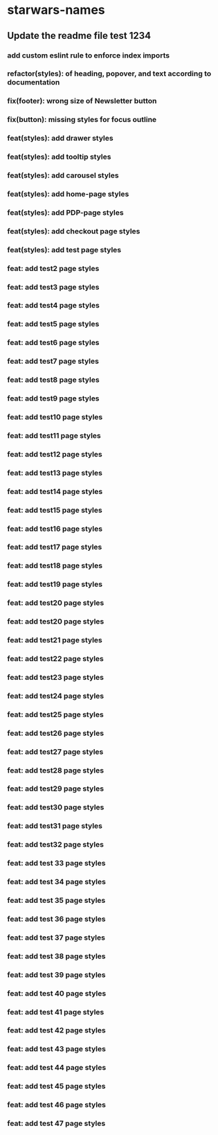 # starwars-names

## Update the readme file test 1234

### add custom eslint rule to enforce index imports

### refactor(styles): of heading, popover, and text according to documentation

### fix(footer): wrong size of Newsletter button

### fix(button): missing styles for focus outline 

### feat(styles): add drawer styles 

### feat(styles): add tooltip styles 

### feat(styles): add carousel styles

### feat(styles): add home-page styles

### feat(styles): add PDP-page styles 

### feat(styles): add checkout page styles

### feat(styles): add test page styles

### feat: add test2 page styles

### feat: add test3 page styles

### feat: add test4 page styles

### feat: add test5 page styles

### feat: add test6 page styles

### feat: add test7 page styles

### feat: add test8 page styles

### feat: add test9 page styles

### feat: add test10 page styles

### feat: add test11 page styles

### feat: add test12 page styles

### feat: add test13 page styles

### feat: add test14 page styles

### feat: add test15 page styles

### feat: add test16 page styles

### feat: add test17 page styles

### feat: add test18 page styles

### feat: add test19 page styles

### feat: add test20 page styles
### feat: add test20 page styles
### feat: add test21 page styles
### feat: add test22 page styles
### feat: add test23 page styles
### feat: add test24 page styles
### feat: add test25 page styles
### feat: add test26 page styles
### feat: add test27 page styles
### feat: add test28 page styles
### feat: add test29 page styles
### feat: add test30 page styles
### feat: add test31 page styles
### feat: add test32 page styles
### feat: add test 33 page styles
### feat: add test 34 page styles
### feat: add test 35 page styles
### feat: add test 36 page styles
### feat: add test 37 page styles
### feat: add test 38 page styles
### feat: add test 39 page styles
### feat: add test 40 page styles
### feat: add test 41 page styles
### feat: add test 42 page styles
### feat: add test 43 page styles
### feat: add test 44 page styles
### feat: add test 45 page styles
### feat: add test 46 page styles
### feat: add test 47 page styles